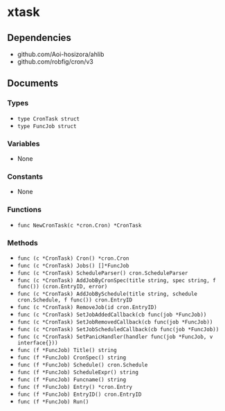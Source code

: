 # xtask

## Dependencies

+ github.com/Aoi-hosizora/ahlib
+ github.com/robfig/cron/v3

## Documents

### Types

+ `type CronTask struct`
+ `type FuncJob struct`

### Variables

+ None

### Constants

+ None

### Functions

+ `func NewCronTask(c *cron.Cron) *CronTask`

### Methods

+ `func (c *CronTask) Cron() *cron.Cron`
+ `func (c *CronTask) Jobs() []*FuncJob`
+ `func (c *CronTask) ScheduleParser() cron.ScheduleParser`
+ `func (c *CronTask) AddJobByCronSpec(title string, spec string, f func()) (cron.EntryID, error)`
+ `func (c *CronTask) AddJobBySchedule(title string, schedule cron.Schedule, f func()) cron.EntryID`
+ `func (c *CronTask) RemoveJob(id cron.EntryID)`
+ `func (c *CronTask) SetJobAddedCallback(cb func(job *FuncJob))`
+ `func (c *CronTask) SetJobRemovedCallback(cb func(job *FuncJob))`
+ `func (c *CronTask) SetJobScheduledCallback(cb func(job *FuncJob))`
+ `func (c *CronTask) SetPanicHandler(handler func(job *FuncJob, v interface{}))`
+ `func (f *FuncJob) Title() string`
+ `func (f *FuncJob) CronSpec() string`
+ `func (f *FuncJob) Schedule() cron.Schedule`
+ `func (f *FuncJob) ScheduleExpr() string`
+ `func (f *FuncJob) Funcname() string`
+ `func (f *FuncJob) Entry() *cron.Entry`
+ `func (f *FuncJob) EntryID() cron.EntryID`
+ `func (f *FuncJob) Run()`
